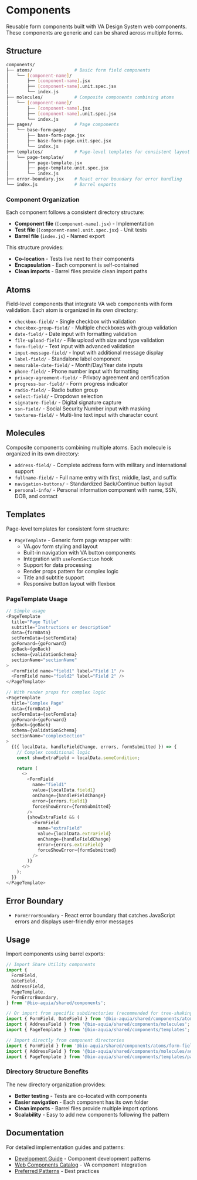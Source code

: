 # Components

Reusable form components built with VA Design System web components. These components are generic and can be shared across multiple forms.

## Structure

```bash
components/
├── atoms/                # Basic form field components
│   └── [component-name]/
│       ├── [component-name].jsx
│       ├── [component-name].unit.spec.jsx
│       └── index.js
├── molecules/            # Composite components combining atoms
│   └── [component-name]/
│       ├── [component-name].jsx
│       ├── [component-name].unit.spec.jsx
│       └── index.js
├── pages/                # Page components
│   └── base-form-page/
│       ├── base-form-page.jsx
│       ├── base-form-page.unit.spec.jsx
│       └── index.js
├── templates/            # Page-level templates for consistent layout
│   └── page-template/
│       ├── page-template.jsx
│       ├── page-template.unit.spec.jsx
│       └── index.js
├── error-boundary.jsx    # React error boundary for error handling
└── index.js              # Barrel exports
```

### Component Organization

Each component follows a consistent directory structure:

- **Component file** (`[component-name].jsx`) - Implementation
- **Test file** (`[component-name].unit.spec.jsx`) - Unit tests
- **Barrel file** (`index.js`) - Named export

This structure provides:

- **Co-location** - Tests live next to their components
- **Encapsulation** - Each component is self-contained
- **Clean imports** - Barrel files provide clean import paths

## Atoms

Field-level components that integrate VA web components with form validation. Each atom is organized in its own directory:

- `checkbox-field/` - Single checkbox with validation
- `checkbox-group-field/` - Multiple checkboxes with group validation
- `date-field/` - Date input with formatting validation
- `file-upload-field/` - File upload with size and type validation
- `form-field/` - Text input with advanced validation
- `input-message-field/` - Input with additional message display
- `label-field/` - Standalone label component
- `memorable-date-field/` - Month/Day/Year date inputs
- `phone-field/` - Phone number input with formatting
- `privacy-agreement-field/` - Privacy agreement and certification
- `progress-bar-field/` - Form progress indicator
- `radio-field/` - Radio button group
- `select-field/` - Dropdown selection
- `signature-field/` - Digital signature capture
- `ssn-field/` - Social Security Number input with masking
- `textarea-field/` - Multi-line text input with character count

## Molecules

Composite components combining multiple atoms. Each molecule is organized in its own directory:

- `address-field/` - Complete address form with military and international support
- `fullname-field/` - Full name entry with first, middle, last, and suffix
- `navigation-buttons/` - Standardized Back/Continue button layout
- `personal-info/` - Personal information component with name, SSN, DOB, and contact

## Templates

Page-level templates for consistent form structure:

- `PageTemplate` - Generic form page wrapper with:
  - VA.gov form styling and layout
  - Built-in navigation with VA button components
  - Integration with `useFormSection` hook
  - Support for data processing
  - Render props pattern for complex logic
  - Title and subtitle support
  - Responsive button layout with flexbox

### PageTemplate Usage

```javascript
// Simple usage
<PageTemplate
  title="Page Title"
  subtitle="Instructions or description"
  data={formData}
  setFormData={setFormData}
  goForward={goForward}
  goBack={goBack}
  schema={validationSchema}
  sectionName="sectionName"
>
  <FormField name="field1" label="Field 1" />
  <FormField name="field2" label="Field 2" />
</PageTemplate>

// With render props for complex logic
<PageTemplate
  title="Complex Page"
  data={formData}
  setFormData={setFormData}
  goForward={goForward}
  goBack={goBack}
  schema={validationSchema}
  sectionName="complexSection"
>
  {({ localData, handleFieldChange, errors, formSubmitted }) => {
    // Complex conditional logic
    const showExtraField = localData.someCondition;

    return (
      <>
        <FormField
          name="field1"
          value={localData.field1}
          onChange={handleFieldChange}
          error={errors.field1}
          forceShowError={formSubmitted}
        />
        {showExtraField && (
          <FormField
            name="extraField"
            value={localData.extraField}
            onChange={handleFieldChange}
            error={errors.extraField}
            forceShowError={formSubmitted}
          />
        )}
      </>
    );
  }}
</PageTemplate>
```

## Error Boundary

- `FormErrorBoundary` - React error boundary that catches JavaScript errors and displays user-friendly error messages

## Usage

Import components using barrel exports:

```javascript
// Import Share Utility components
import {
  FormField,
  DateField,
  AddressField,
  PageTemplate,
  FormErrorBoundary,
} from '@bio-aquia/shared/components';

// Or import from specific subdirectories (recommended for tree-shaking)
import { FormField, DateField } from '@bio-aquia/shared/components/atoms';
import { AddressField } from '@bio-aquia/shared/components/molecules';
import { PageTemplate } from '@bio-aquia/shared/components/templates';

// Import directly from component directories
import { FormField } from '@bio-aquia/shared/components/atoms/form-field';
import { AddressField } from '@bio-aquia/shared/components/molecules/address-field';
import { PageTemplate } from '@bio-aquia/shared/components/templates/page-template';
```

### Directory Structure Benefits

The new directory organization provides:

- **Better testing** - Tests are co-located with components
- **Easier navigation** - Each component has its own folder
- **Clean imports** - Barrel files provide multiple import options
- **Scalability** - Easy to add new components following the pattern

## Documentation

For detailed implementation guides and patterns:

- [Development Guide](../docs/DEVELOPMENT_GUIDE.md) - Component development patterns
- [Web Components Catalog](../docs/WEB_COMPONENTS_CATALOG.md) - VA component integration
- [Preferred Patterns](../docs/PREFERRED_PATTERNS.md) - Best practices
